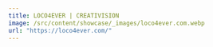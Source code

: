 ```yaml
---
title: LOCO4EVER | CREATIVISION
image: /src/content/showcase/_images/loco4ever.com.webp
url: "https://loco4ever.com/"
---
```

